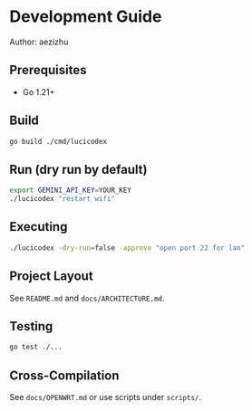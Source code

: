 Development Guide
=================

Author: aezizhu

Prerequisites
-------------

- Go 1.21+

Build
-----

```bash
go build ./cmd/lucicodex
```

Run (dry run by default)
------------------------

```bash
export GEMINI_API_KEY=YOUR_KEY
./lucicodex "restart wifi"
```

Executing
---------

```bash
./lucicodex -dry-run=false -approve "open port 22 for lan"
```

Project Layout
--------------

See `README.md` and `docs/ARCHITECTURE.md`.

Testing
-------

```bash
go test ./...
```

Cross-Compilation
-----------------

See `docs/OPENWRT.md` or use scripts under `scripts/`.


